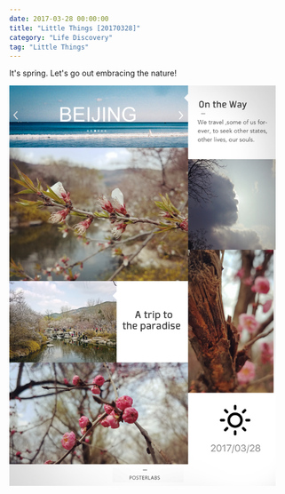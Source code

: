 ```yaml
---
date: 2017-03-28 00:00:00
title: "Little Things [20170328]"
category: "Life Discovery"
tag: "Little Things"
---
```


It's spring. Let's go out embracing the nature!

<img class="img-responsive center-block" src="https://raw.githubusercontent.com/joshua19881228/my_blogs/master/Life_Discovery/Little_Things/figures/20170328.jpg" alt="" width="480"/>